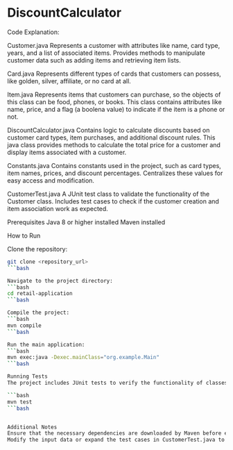 # DiscountCalculator

Code Explanation:

Customer.java
Represents a customer with attributes like name, card type, years, and a list of associated items.
Provides methods to manipulate customer data such as adding items and retrieving item lists.

Card.java
Represents different types of cards that customers can possess, like golden, silver, affiliate, or no card at all.

Item.java
Represents items that customers can purchase, so the objects of this class can be food, phones, or books.
This class contains attributes like name, price, and a flag (a boolena value) to indicate if the item is a phone or not.

DiscountCalculator.java
Contains logic to calculate discounts based on customer card types, item purchases, and additional discount rules.
This java class provides methods to calculate the total price for a customer and display items associated with a customer.

Constants.java
Contains constants used in the project, such as card types, item names, prices, and discount percentages.
Centralizes these values for easy access and modification.

CustomerTest.java
A JUnit test class to validate the functionality of the Customer class.
Includes test cases to check if the customer creation and item association work as expected.



Prerequisites
Java 8 or higher installed
Maven installed

How to Run

Clone the repository:
```bash
git clone <repository_url>
```bash

Navigate to the project directory:
```bash
cd retail-application
```bash

Compile the project:
```bash
mvn compile
```bash

Run the main application:
```bash
mvn exec:java -Dexec.mainClass="org.example.Main"
```bash

Running Tests
The project includes JUnit tests to verify the functionality of classes. To run the tests:

```bash
mvn test
```bash


Additional Notes
Ensure that the necessary dependencies are downloaded by Maven before executing any commands.
Modify the input data or expand the test cases in CustomerTest.java to further validate the application's behavior.
